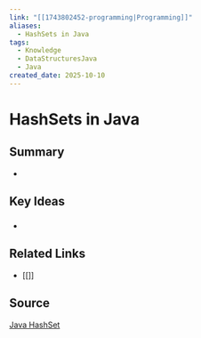 ```yaml
---
link: "[[1743802452-programming|Programming]]"
aliases:
  - HashSets in Java
tags:
  - Knowledge
  - DataStructuresJava
  - Java
created_date: 2025-10-10
---
```

# HashSets in Java
## Summary
- 
## Key Ideas
### 
- 
## Related Links
- [[]]
## Source
[Java HashSet](https://www.w3schools.com/java/java_hashset.asp)

